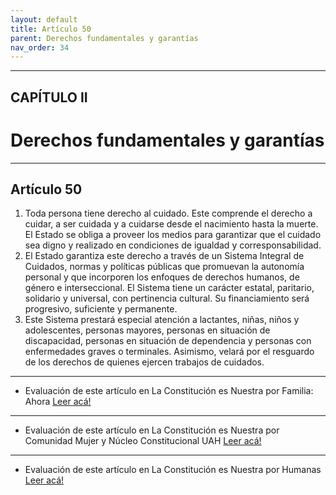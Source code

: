```yaml
---
layout: default
title: Artículo 50
parent: Derechos fundamentales y garantías
nav_order: 34
---
```


---

## CAPÍTULO II
# Derechos fundamentales y garantías

---

## Artículo 50

1. Toda persona tiene derecho al cuidado. Este comprende el derecho a cuidar, a ser cuidada y a cuidarse desde el nacimiento hasta la muerte. El Estado se obliga a proveer los medios para garantizar que el cuidado sea digno y realizado en condiciones de igualdad y corresponsabilidad.
2. El Estado garantiza este derecho a través de un Sistema Integral de Cuidados, normas y políticas públicas que promuevan la autonomía personal y que incorporen los enfoques de derechos humanos, de género e interseccional.
El Sistema tiene un carácter estatal, paritario, solidario y universal, con pertinencia cultural. Su financiamiento será progresivo, suficiente y permanente.
3. Este Sistema prestará especial atención a lactantes, niñas, niños y adolescentes, personas mayores, personas en situación de discapacidad, personas en situación de dependencia y personas con enfermedades graves o terminales. Asimismo, velará por el resguardo de los derechos de quienes ejercen trabajos de cuidados.

---
- Evaluación de este artículo en La Constitución es Nuestra por Familia: Ahora
<a target="_blank" href="https://laconstitucionesnuestra.cl/evaluaciones/verevaluaciones/4">Leer acá!</a>
---
- Evaluación de este artículo en La Constitución es Nuestra por Comunidad Mujer y Núcleo Constitucional UAH
<a target="_blank" href="https://laconstitucionesnuestra.cl/evaluaciones/verevaluaciones/48">Leer acá!</a>
---
- Evaluación de este artículo en La Constitución es Nuestra por Humanas
<a target="_blank" href="https://laconstitucionesnuestra.cl/evaluaciones/verevaluaciones/86">Leer acá!</a>